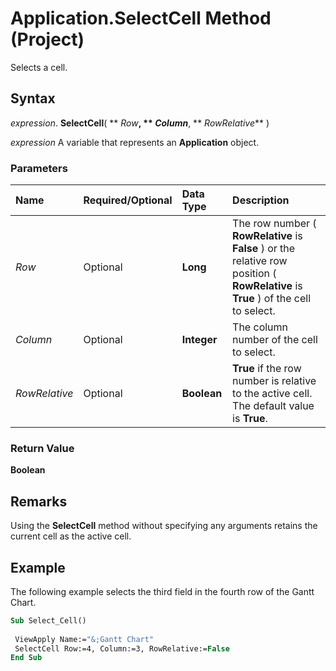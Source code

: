 
# Application.SelectCell Method (Project)

Selects a cell.


## Syntax

 _expression_. **SelectCell**( ** _Row_**, ** _Column_**, ** _RowRelative_** )

 _expression_ A variable that represents an **Application** object.


### Parameters



|**Name**|**Required/Optional**|**Data Type**|**Description**|
|:-----|:-----|:-----|:-----|
| _Row_|Optional|**Long**|The row number ( **RowRelative** is **False** ) or the relative row position ( **RowRelative** is **True** ) of the cell to select.|
| _Column_|Optional|**Integer**|The column number of the cell to select.|
| _RowRelative_|Optional|**Boolean**|**True** if the row number is relative to the active cell. The default value is **True**.|

### Return Value

 **Boolean**


## Remarks

Using the  **SelectCell** method without specifying any arguments retains the current cell as the active cell.


## Example

The following example selects the third field in the fourth row of the Gantt Chart.


```vb
Sub Select_Cell() 
 
 ViewApply Name:="&;Gantt Chart" 
 SelectCell Row:=4, Column:=3, RowRelative:=False 
End Sub
```

